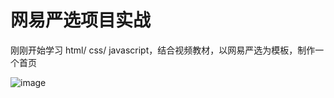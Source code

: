 # 网易严选项目实战
刚刚开始学习 html/ css/ javascript，结合视频教材，以网易严选为模板，制作一个首页

![image](https://github.com/kitaharafay/WangYi-Yanxuan-homepage/raw/master/WangYi-Yanxuan-homepage/images/wangyi-yanxuan.png)


